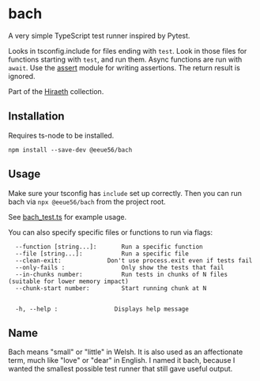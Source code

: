 # bach

A very simple TypeScript test runner inspired by Pytest.

Looks in tsconfig.include for files ending with `test`. Look in those files for functions starting with `test`, and run them. Async functions are run with `await`. Use the [assert](https://nodejs.org/api/assert.html) module for writing assertions. The return result is ignored.

Part of the [Hiraeth](https://github.com/eeue56/hiraeth) collection.

## Installation

Requires ts-node to be installed.

```
npm install --save-dev @eeue56/bach
```

## Usage

Make sure your tsconfig has `include` set up correctly. Then you can run bach via `npx @eeue56/bach` from the project root.

See [bach_test.ts](src/bach_test.ts) for example usage.

You can also specify specific files or functions to run via flags:

```
  --function [string...]:		Run a specific function
  --file [string...]:		    Run a specific file
  --clean-exit:             Don't use process.exit even if tests fail
  --only-fails :		        Only show the tests that fail
  --in-chunks number:           Run tests in chunks of N files (suitable for lower memory impact)
  --chunk-start number:         Start running chunk at N


  -h, --help :		          Displays help message

```

## Name

Bach means "small" or "little" in Welsh. It is also used as an affectionate term, much like "love" or "dear" in English. I named it bach, because I wanted the smallest possible test runner that still gave useful output.
